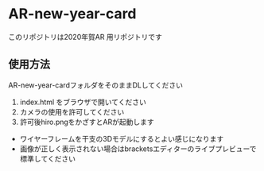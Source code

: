 # AR-new-year-card
このリポジトリは2020年賀AR 用リポジトリです 
## 使用方法
AR-new-year-cardフォルダをそのままDLしてください
1. index.html をブラウザで開いてください
1. カメラの使用を許可してください
1. 許可後hiro.pngをかざすとARが起動します
* ワイヤーフレームを干支の3Dモデルにするとよい感じになります
* 画像が正しく表示されない場合はbracketsエディターのライブプレビューで標準してください
